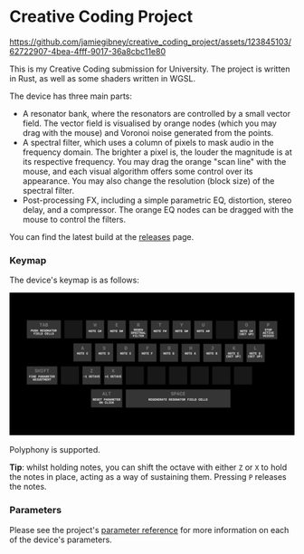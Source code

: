 # Creative Coding Project

https://github.com/jamiegibney/creative_coding_project/assets/123845103/62722907-4bea-4fff-9017-36a8cbc11e80

This is my Creative Coding submission for University. The project is written in Rust, as well as some shaders written in WGSL.

The device has three main parts: 
- A resonator bank, where the resonators are controlled by a small vector field. The vector field is visualised by orange nodes (which you may drag with the mouse) and Voronoi noise generated from the points.
- A spectral filter, which uses a column of pixels to mask audio in the frequency domain. The brighter a pixel is, the louder the magnitude is at its respective frequency. You may drag the orange "scan line" with the mouse, and each visual algorithm offers some control over its appearance. You may also change the resolution (block size) of the spectral filter.
- Post-processing FX, including a simple parametric EQ, distortion, stereo delay, and a compressor. The orange EQ nodes can be dragged with the mouse to control the filters.

You can find the latest build at the [releases](https://github.com/jamiegibney/creative_coding_project/releases) page.

### Keymap
The device's keymap is as follows:

![](./assets/images/keymap.png)

Polyphony is supported. 

**Tip**: whilst holding notes, you can shift the octave with either `Z` or `X` to hold the notes in place, acting as a way of sustaining them. Pressing `P` releases the notes.

### Parameters
Please see the project's [parameter reference](./parameter_reference.md) for more information on each of the device's parameters.

<!-- # Navigating the project's source code -->
<!-- > This section is intended for an assessor meaning to read through the project. -->
<!---->
<!-- ### Documentation -->
<!-- Not every part of this project is documented, but many useful objects, methods, and functions are. Some files contain step-by-step comments to explain a process, and others provide documentation comments to explain how a certain function or method should be used. Most documentation is intended to make certain modules easier to use for the programmer using them. -->
<!---->
<!-- Please note that in Rust, `//` comments are only visible in the source code, but `///` comments are "doc comments" which are exposed by many code editors and in the project's documentation. -->
<!---->
<!-- #### Viewing the project's documentation in the browser -->
<!-- Documentation for the project is automatically generated and available in `docs/doc/creative_coding_project/index.html`. To view the pre-generated documentation, download this repository, and open the file above. -->
<!---->
<!-- Alternatively, if you have `cargo` installed, you may run  -->
<!-- ```bash -->
<!-- cargo docs --open --no-deps --target-dir=docs/ -->
<!-- ``` -->
<!-- in the source directory to open the documentation. Running  -->
<!-- ```bash -->
<!-- cargo docs --open -->
<!-- ``` -->
<!-- also works, but will generate documentation for all dependencies, and may create another folder. -->
<!---->
<!-- ### Main modules -->
<!-- This project contains several main modules: -->
<!---->
<!-- - `app`: application-related logic and data, such as the audio processing callback, the application's state, the draw loop, etc. -->
<!-- - `dsp`: digital signal processors, ranging from filters and spectral processors to compression and delay. -->
<!-- - `generative`: creative, "generative" algorithms used to control certain parts of the device. -->
<!-- - `gui`: graphical user-interface logic and components — used for the UI controls and spectrograms, for instance. -->
<!-- - `util`: utility logic, such as decibel-to-level conversion, interpolation, value smoothing, etc. -->
<!---->
<!-- Also note these top-level files: -->
<!---->
<!-- - `prelude.rs`: a file to allow easy access to certain code from anywhere in the project. -->
<!-- - `settings.rs`: project-wide settings, such as the window size or sample rate. -->
<!---->
<!-- And other folders in the project directory: -->
<!-- - `assets`: font files and app icon images. -->
<!-- - `bundles`: pre-compiled app bundles for macOS and Windows. Please treat Windows binaries with caution, as they are not extensively tested. -->
<!---->
<!-- ### Third-party libraries -->
<!-- This project relies on several third-party libraries. All of these are visible in the [`Cargo.toml`](./Cargo.toml) file under the `[dependencies]` section. -->
<!---->
<!-- ### Compiling locally -->
<!-- If you wish to compile the source code yourself: -->
<!---->
<!-- - Clone or download this repository. -->
<!-- - Ensure you have [installed Rust](https://www.rust-lang.org/tools/install). -->
<!-- - `cd` to the project's working directory. -->
<!-- - Run `cargo build --release` (or `cargo run --release` to run the project). -->
<!---->
<!-- Compilation will take a while, as there are a few hundred dependencies which also need to be compiled. -->
<!---->
<!-- Please note that pre-compiled app bundles are generated with [`cargo-bundle`](https://github.com/burtonageo/cargo-bundle). -->
<!---->
<!-- ### Rust help -->
<!-- If you're new to Rust and wish to read the source code, please see [`rust_101.md`](./rust_101.md) for some basic points on its syntax! -->
